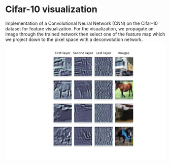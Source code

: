 # Cifar-10 visualization
Implementation of a Convolutional Neural Network (CNN) on the Cifar-10 dataset for feature visualization. For the visualization, we propagate an image through the trained network then select one of the feature map which we project down to the pixel space with a deconvolution network.
![alt text](https://raw.githubusercontent.com/jimleroux/Cifar-10-visualization/master/png/visualization.png)
